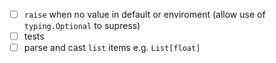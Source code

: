 - [ ] `raise` when no value in default or enviroment (allow use of `typing.Optional` to supress)
- [ ] tests
- [ ] parse and cast `list` items e.g. `List[float]`